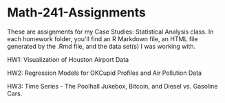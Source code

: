 # Math-241-Assignments

These are assignments for my Case Studies: Statistical Analysis class. In each homework folder, 
you'll find an R Markdown file, an HTML file generated by the .Rmd file, and the data set(s) I was
working with. 

HW1: Visualization of Houston Airport Data

HW2: Regression Models for OKCupid Profiles and Air Pollution Data

HW3: Time Series - The Poolhall Jukebox, Bitcoin, and Diesel vs. Gasoline Cars.
